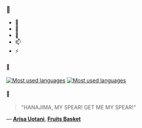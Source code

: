 ### 👋

- 🔭
- 🌱
- 💬
- 📫
- ⚡

#### 🧏

[![Most used languages](https://github-readme-stats-aynah.vercel.app/api/top-langs/?username=aynh&theme=solarized-dark&langs_count=6&layout=compact&hide_title=true)](https://github.com/anuraghazra/github-readme-stats#gh-dark-mode-only)
[![Most used languages](https://github-readme-stats-aynah.vercel.app/api/top-langs/?username=aynh&theme=solarized-light&langs_count=6&layout=compact&hide_title=true)](https://github.com/anuraghazra/github-readme-stats#gh-light-mode-only)

#### 💬

> "HANAJIMA, MY SPEAR! GET ME MY SPEAR!"

&mdash; [**Arisa Uotani**](https://myanimelist.net/character.php?q=Arisa%20Uotani&cat=character), [**Fruits Basket**](https://myanimelist.net/search/all?q=Fruits%20Basket&cat=all)
